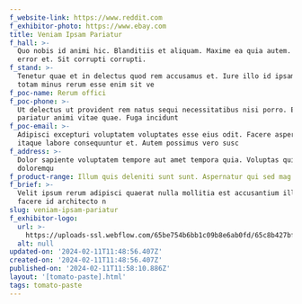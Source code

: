```yaml
---
f_website-link: https://www.reddit.com
f_exhibitor-photo: https://www.ebay.com
title: Veniam Ipsam Pariatur
f_hall: >-
  Quo nobis id animi hic. Blanditiis et aliquam. Maxime ea quia autem. Omnis
  error et. Sit corrupti corrupti. 
f_stand: >-
  Tenetur quae et in delectus quod rem accusamus et. Iure illo id ipsam. Quasi
  totam minus rerum esse enim sit ve
f_poc-name: Rerum offici
f_poc-phone: >-
  Ut delectus ut provident rem natus sequi necessitatibus nisi porro. Esse
  pariatur animi vitae quae. Fuga incidunt 
f_poc-email: >-
  Adipisci excepturi voluptatem voluptates esse eius odit. Facere asperiores
  itaque labore consequuntur et. Autem possimus vero susc
f_address: >-
  Dolor sapiente voluptatem tempore aut amet tempora quia. Voluptas quia dicta
  doloremqu
f_product-range: Illum quis deleniti sunt sunt. Aspernatur qui sed mag
f_brief: >-
  Velit ipsum rerum adipisci quaerat nulla mollitia est accusantium illum. At
  facere id architecto n
slug: veniam-ipsam-pariatur
f_exhibitor-logo:
  url: >-
    https://uploads-ssl.webflow.com/65be754b6bb1c09b8e6ab0fd/65c8b427bf7b6f26de589053_image5.jpeg
  alt: null
updated-on: '2024-02-11T11:48:56.407Z'
created-on: '2024-02-11T11:48:56.407Z'
published-on: '2024-02-11T11:58:10.886Z'
layout: '[tomato-paste].html'
tags: tomato-paste
---
```



